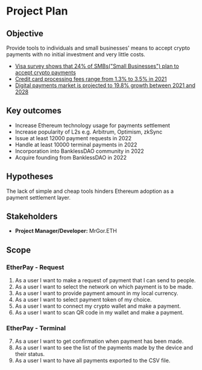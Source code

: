 # Project Plan

## Objective

Provide tools to individuals and small businesses' means to accept crypto payments with no initial investment and very
little costs.

- [Visa survey shows that 24% of SMBs("Small Businesses") plan to accept crypto payments](https://cointelegraph.com/news/visa-survey-shows-that-24-of-smbs-plan-to-accept-crypto-payments?fbclid=IwAR0w0Q_oSvMGQEV6pRIak64WZr-XDNse3OWuWLGoRhiWFDmFmyna6H8YBxg)
- [Credit card processing fees range from 1.3% to 3.5% in 2021](https://www.fool.com/the-ascent/research/average-credit-card-processing-fees-costs-america/)
- [Digital payments market is projected to 19.8% growth between 2021 and 2028](https://www.grandviewresearch.com/industry-analysis/digital-payment-solutions-market)

## Key outcomes

- Increase Ethereum technology usage for payments settlement
- Increase popularity of L2s e.g. Arbitrum, Optimism, zkSync
- Issue at least 12000 payment requests in 2022
- Handle at least 10000 terminal payments in 2022
- Incorporation into BanklessDAO community in 2022
- Acquire founding from BanklessDAO in 2022

## Hypotheses

The lack of simple and cheap tools hinders Ethereum adoption as a payment settlement layer.

## Stakeholders

- **Project Manager/Developer:** MrGor.ETH

## Scope

### EtherPay - Request

1. As a user I want to make a request of payment that I can send to people.
2. As a user I want to select the network on which payment is to be made.
3. As a user I want to provide payment amount in my local currency.
4. As a user I want to select payment token of my choice.
5. As a user I want to connect my crypto wallet and make a payment.
6. As a user I want to scan QR code in my wallet and make a payment.

### EtherPay - Terminal

7. As a user I want to get confirmation when payment has been made.
8. As a user I want to see the list of the payments made by the device and their status.
9. As a user I want to have all payments exported to the CSV file.
